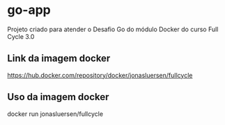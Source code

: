 # go-app
Projeto criado para atender o Desafio Go do módulo Docker do curso Full Cycle 3.0

## Link da imagem docker
https://hub.docker.com/repository/docker/jonasluersen/fullcycle

## Uso da imagem docker
docker run jonasluersen/fullcycle